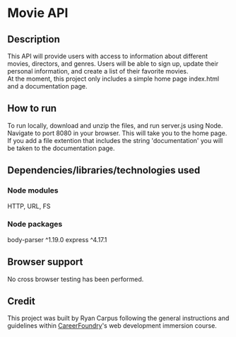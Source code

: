 # Movie API

## Description
This API will provide users with access to information about different movies, directors, and genres. Users will be able to sign up, update their personal information, and create a list of their favorite movies.  
At the moment, this project only includes a simple home page index.html and a documentation page.

## How to run
To run locally, download and unzip the files, and run server.js using Node. Navigate to port 8080 in your browser. This will take you to the home page. If you add a file extention that includes the string 'documentation' you will be taken to the documentation page.  

## Dependencies/libraries/technologies used
### Node modules
HTTP, URL, FS
### Node packages
body-parser ^1.19.0
express ^4.17.1

## Browser support
No cross browser testing has been performed.

## Credit
This project was built by Ryan Carpus following the general instructions and guidelines within [CareerFoundry](https://careerfoundry.com/)'s web development immersion course.
